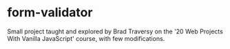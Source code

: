 # form-validator
Small project taught and explored by Brad Traversy on the '20 Web Projects With Vanilla JavaScript' course, with few modifications. 

